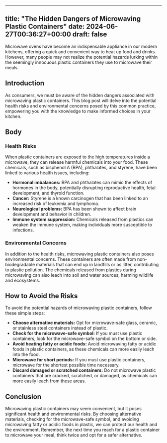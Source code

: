 
---
title: "The Hidden Dangers of Microwaving Plastic Containers"
date: 2024-06-27T00:36:27+00:00
draft: false
---

Microwave ovens have become an indispensable appliance in our modern kitchens, offering a quick and convenient way to heat up food and drinks. However, many people may not realize the potential hazards lurking within the seemingly innocuous plastic containers they use to microwave their meals.

## Introduction

As consumers, we must be aware of the hidden dangers associated with microwaving plastic containers. This blog post will delve into the potential health risks and environmental concerns posed by this common practice, empowering you with the knowledge to make informed choices in your kitchen.

## Body

### Health Risks

When plastic containers are exposed to the high temperatures inside a microwave, they can release harmful chemicals into your food. These chemicals, such as bisphenol A (BPA), phthalates, and styrene, have been linked to various health issues, including:

- **Hormonal imbalances:** BPA and phthalates can mimic the effects of hormones in the body, potentially disrupting reproductive health, fetal development, and thyroid function.
- **Cancer:** Styrene is a known carcinogen that has been linked to an increased risk of leukemia and lymphoma.
- **Neurological problems:** BPA has been shown to affect brain development and behavior in children.
- **Immune system suppression:** Chemicals released from plastics can weaken the immune system, making individuals more susceptible to infections.

### Environmental Concerns

In addition to the health risks, microwaving plastic containers also poses environmental concerns. These containers are often made from non-biodegradable materials that can end up in landfills or as litter, contributing to plastic pollution. The chemicals released from plastics during microwaving can also leach into soil and water sources, harming wildlife and ecosystems.

## How to Avoid the Risks

To avoid the potential hazards of microwaving plastic containers, follow these simple steps:

- **Choose alternative materials:** Opt for microwave-safe glass, ceramic, or stainless steel containers instead of plastic.
- **Check for the microwave-safe symbol:** If you must use plastic containers, look for the microwave-safe symbol on the bottom or side.
- **Avoid heating fatty or acidic foods:** Avoid microwaving fatty or acidic foods in plastic containers, as these chemicals can more easily leach into the food.
- **Microwave for short periods:** If you must use plastic containers, microwave for the shortest possible time necessary.
- **Discard damaged or scratched containers:** Do not microwave plastic containers that are cracked, scratched, or damaged, as chemicals can more easily leach from these areas.

## Conclusion

Microwaving plastic containers may seem convenient, but it poses significant health and environmental risks. By choosing alternative materials, checking for the microwave-safe symbol, and avoiding microwaving fatty or acidic foods in plastic, we can protect our health and the environment. Remember, the next time you reach for a plastic container to microwave your meal, think twice and opt for a safer alternative.